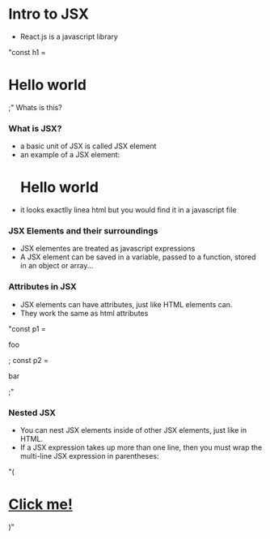 # Intro to JSX

- React.js is a javascript library

"const h1 = <h1> Hello world </h1>;" Whats is this?


### What is JSX?
- a basic unit of JSX is called JSX element
- an example of a JSX element: <h1>Hello world</h1>
- it looks exactlly linea html but you would find it in a javascript file

### JSX Elements and their surroundings
- JSX elementes are treated as javascript expressions
- A JSX element can be saved in a variable, passed to a function, stored in an object or array...

### Attributes in JSX
- JSX elements can have attributes, just like HTML elements can.
- They work the same as html attributes

"const p1 = <p id = "large"> foo </p>;
const p2 = <p id = "small"> bar </p>;"

### Nested JSX
- You can nest JSX elements inside of other JSX elements, just like in HTML.
- If a JSX expression takes up more than one line, then you must wrap the multi-line JSX expression in parentheses:

"(
  <a href="https://www.example.com">
    <h1>
      Click me!
    </h1>
  </a>
)"






